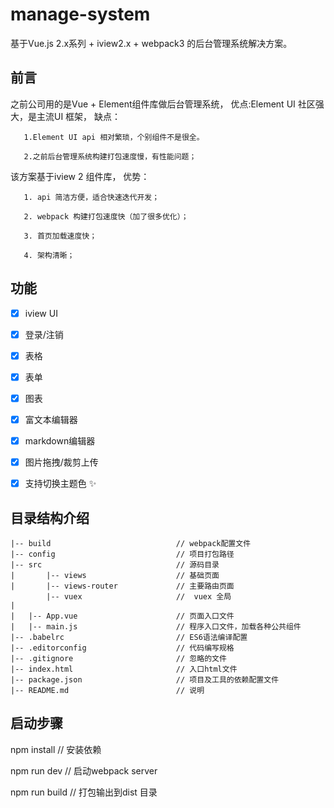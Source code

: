 

# manage-system #

基于Vue.js 2.x系列 + iview2.x + webpack3 的后台管理系统解决方案。


## 前言 ##
之前公司用的是Vue + Element组件库做后台管理系统，
优点:Element UI 社区强大，是主流UI 框架，
缺点：

       1.Element UI api 相对繁琐，个别组件不是很全。

       2.之前后台管理系统构建打包速度慢，有性能问题；


该方案基于iview 2 组件库，
优势：

       1. api 简洁方便，适合快速迭代开发；

       2. webpack 构建打包速度快（加了很多优化）；

       3. 首页加载速度快；

       4. 架构清晰；



## 功能 ##
- [x] iview UI
- [x] 登录/注销
- [x] 表格
- [x] 表单
- [x] 图表
- [x] 富文本编辑器
- [x] markdown编辑器
- [x] 图片拖拽/裁剪上传
- [x] 支持切换主题色 :sparkles:


## 目录结构介绍 ##

	|-- build                            // webpack配置文件
	|-- config                           // 项目打包路径
	|-- src                              // 源码目录
	|       |-- views                    // 基础页面
	|		|-- views-router             // 主要路由页面
         	|-- vuex                     //  vuex 全局
	|
	|   |-- App.vue                      // 页面入口文件
	|   |-- main.js                      // 程序入口文件，加载各种公共组件
	|-- .babelrc                         // ES6语法编译配置
	|-- .editorconfig                    // 代码编写规格
	|-- .gitignore                       // 忽略的文件
	|-- index.html                       // 入口html文件
	|-- package.json                     // 项目及工具的依赖配置文件
	|-- README.md                        // 说明


## 启动步骤 ##

npm install                              // 安装依赖

npm run dev                              // 启动webpack server

npm run build                            // 打包输出到dist 目录